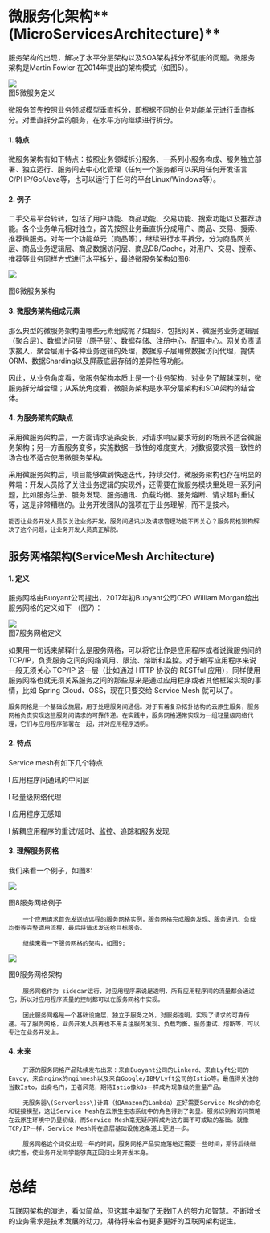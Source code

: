 # 微服务化架构**\(MicroServicesArchitecture\)**

服务架构的出现，解决了水平分层架构以及SOA架构拆分不彻底的问题。微服务架构是Martin Fowler 在2014年提出的架构模式（如图5）。

![](/assets/importweifuwu.png)  
图5微服务定义

微服务首先按照业务领域模型垂直拆分，即根据不同的业务功能单元进行垂直拆分。对垂直拆分后的服务，在水平方向继续进行拆分。

#### 1.   特点

微服务架构有如下特点：按照业务领域拆分服务、一系列小服务构成、服务独立部署、独立运行、服务间去中心化管理（任何一个服务都可以采用任何开发语言 C/PHP/Go/Java等，也可以运行于任何的平台Linux/Windows等）。

#### 2.   例子

二手交易平台转转，包括了用户功能、商品功能、交易功能、搜索功能以及推荐功能。各个业务单元相对独立，首先按照业务垂直拆分成用户、商品、交易、搜索、推荐微服务。对每一个功能单元（商品等），继续进行水平拆分，分为商品网关层、商品业务逻辑层、商品数据访问层、商品DB/Cache，对用户、交易、搜索、推荐等业务同样方式进行水平拆分，最终微服务架构如图6:

![](/assets/import-6.png)

图6微服务架构

#### 3.  微服务架构组成元素

那么典型的微服务架构由哪些元素组成呢？如图6，包括网关、微服务业务逻辑层（聚合层）、数据访问层（原子层）、数据存储、注册中心、配置中心。网关负责请求接入，聚合层用于各种业务逻辑的处理，数据原子层用做数据访问代理，提供ORM、数据Sharding以及屏蔽底层存储的差异性等功能。

因此，从业务角度看，微服务架构本质上是一个业务架构，对业务了解越深刻，微服务拆分越合理；从系统角度看，微服务架构是水平分层架构和SOA架构的结合体。

#### 4.  为服务架构的缺点

采用微服务架构后，一方面请求链条变长，对请求响应要求苛刻的场景不适合微服务架构；另一方面服务变多，实施数据一致性的难度变大，对数据要求强一致性的场合也不适合使用微服务架构。



采用微服务架构后，项目能够做到快速迭代，持续交付。微服务架构也存在明显的弊端：开发人员除了关注业务逻辑的实现外，还需要在微服务模块里处理一系列问题，比如服务注册、服务发现、服务通讯、负载均衡、服务熔断、请求超时重试等，这是非常糟糕的。业务开发团队的强项在于业务理解，而不是技术。



    能否让业务开发人员仅关注业务开发，服务间通讯以及请求管理功能不再关心？服务网格架构解决了这个问题，让业务开发人员真正解脱。

## **服务网格架构\(ServiceMesh Architecture\)**

#### 1.   定义

服务网格由Buoyant公司提出，2017年初Buoyant公司CEO William Morgan给出服务网格的定义如下 （图7）：

![](/assets/import-7.png)  
图7服务网格定义

 如果用一句话来解释什么是服务网格，可以将它比作是应用程序或者说微服务间的TCP/IP，负责服务之间的网络调用、限流、熔断和监控。对于编写应用程序来说一般无须关心 TCP/IP 这一层（比如通过 HTTP 协议的 RESTful 应用），同样使用服务网格也就无须关系服务之间的那些原来是通过应用程序或者其他框架实现的事情，比如 Spring Cloud、OSS，现在只要交给 Service Mesh 就可以了。



    服务网格是一个基础设施层，用于处理服务间通信。对于有着复杂拓扑结构的云原生服务，服务网格负责实现这些服务间请求的可靠传递。在实践中，服务网格通常实现为一组轻量级网络代理，它们与应用程序部署在一起，并对应用程序透明。

#### 2.   特点

Service mesh有如下几个特点

l 应用程序间通讯的中间层

l 轻量级网络代理

l 应用程序无感知

l 解耦应用程序的重试/超时、监控、追踪和服务发现

#### 3.   理解服务网格

我们来看一个例子，如图8:

![](/assets/import-8.png)

图8服务网格例子

```
    一个应用请求首先发送给远程的服务网格实例，服务网格完成服务发现、服务通讯、负载均衡等完整调用流程，最后将请求发送给目标服务。

    继续来看一下服务网格的架构，如图9:
```

![](/assets/import-9.png)

图9服务网格架构

```
    服务网格作为 sidecar运行，对应用程序来说是透明，所有应用程序间的流量都会通过它，所以对应用程序流量的控制都可以在服务网格中实现。

    因此服务网格是一个基础设施层，独立于服务之外，对服务透明，实现了请求的可靠传递。有了服务网格，业务开发人员再也不用关注服务发现、负载均衡、服务重试、熔断等，可以专注在业务开发上。
```

#### 4.  未来

```
    开源的服务网格产品陆续发布出来：来自Buoyant公司的Linkerd、来自Lyft公司的Envoy、来自nginx的nginmesh以及来自Google/IBM/Lyft公司的Istio等。最值得关注的当数Isto，出身名门，王者风范，期待Istio像k8s一样成为现象级的重量产品。

    无服务器\(Serverless\)计算（如Amazon的Lambda）正好需要Service Mesh的命名和链接模型，这让Service Mesh在云原生生态系统中的角色得到了彰显。服务识别和访问策略在云原生环境中仍显初级，而Service Mesh毫无疑问将成为这方面不可或缺的基础。就像TCP/IP一样，Service Mesh将在底层基础设施这条道上更进一步。

    服务网格这个词仅出现一年的时间，服务网格产品实施落地还需要一些时间，期待后续继续完善，使业务开发同学能够真正回归业务开发本身。
```

# 总结

互联网架构的演进，看似简单，但这其中凝聚了无数IT人的努力和智慧。不断增长的业务需求是技术发展的动力，期待将来会有更多更好的互联网架构诞生。

